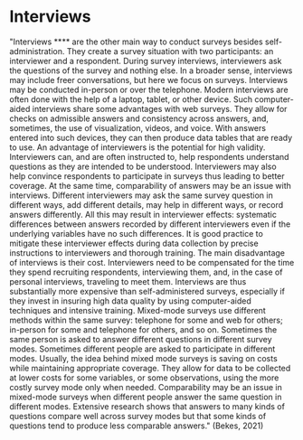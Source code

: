 # Interviews

"Interviews **** are the other main way to conduct surveys besides self-administration. They create a survey situation with two participants: an interviewer and a respondent. During survey interviews, interviewers ask the questions of the survey and nothing else. In a broader sense, interviews may include freer conversations, but here we focus on surveys. Interviews may be conducted in-person or over the telephone. Modern interviews are often done with the help of a laptop, tablet, or other device. Such computer-aided interviews share some advantages with web surveys. They allow for checks on admissible answers and consistency across answers, and, sometimes, the use of visualization, videos, and voice. With answers entered into such devices, they can then produce data tables that are ready to use. An advantage of interviewers is the potential for high validity. Interviewers can, and are often instructed to, help respondents understand questions as they are intended to be understood. Interviewers may also help convince respondents to participate in surveys thus leading to better coverage. At the same time, comparability of answers may be an issue with interviews. Different interviewers may ask the same survey question in different ways, add different details, may help in different ways, or record answers differently. All this may result in interviewer effects: systematic differences between answers recorded by different interviewers even if the underlying variables have no such differences. It is good practice to mitigate these interviewer effects during data collection by precise instructions to interviewers and thorough training. The main disadvantage of interviews is their cost. Interviewers need to be compensated for the time they spend recruiting respondents, interviewing them, and, in the case of personal interviews, traveling to meet them. Interviews are thus substantially more expensive than self-administered surveys, especially if they invest in insuring high data quality by using computer-aided techniques and intensive training. Mixed-mode surveys use different methods within the same survey: telephone for some and web for others; in-person for some and telephone for others, and so on. Sometimes the same person is asked to answer different questions in different survey modes. Sometimes different people are asked to participate in different modes. Usually, the idea behind mixed mode surveys is saving on costs while maintaining appropriate coverage. They allow for data to be collected at lower costs for some variables, or some observations, using the more costly survey mode only when needed. Comparability may be an issue in mixed-mode surveys when different people answer the same question in different modes. Extensive research shows that answers to many kinds of questions compare well across survey modes but that some kinds of questions tend to produce less comparable answers." (Bekes, 2021)&#x20;
